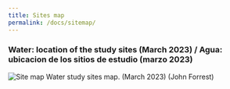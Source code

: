 ```yaml
---
title: Sites map
permalink: /docs/sitemap/
---
```



### Water: location of the study sites (March 2023) / Agua: ubicacion de los sitios de estudio (marzo 2023)


![Site map](/assets/SiteDescriptions/sitemap/AllsitesMarch2023.JPG)
Water study sites map. (March 2023) (John Forrest)


